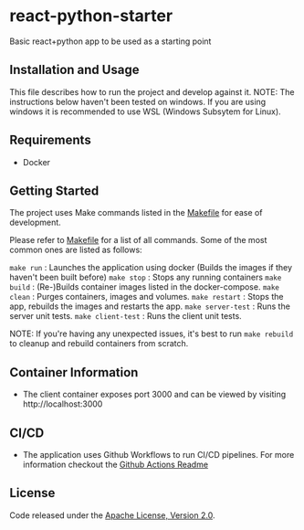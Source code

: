 # react-python-starter

Basic react+python app to be used as a starting point

## Installation and Usage

This file describes how to run the project and develop against it.
NOTE: The instructions below haven't been tested on windows. If you are using windows
it is recommended to use WSL (Windows Subsytem for Linux).

## Requirements

- Docker

## Getting Started

The project uses Make commands listed in the [Makefile](Makefile) for ease of development.

Please refer to [Makefile](Makefile) for a list of all commands. Some of the most common ones are listed as follows:

`make run` : Launches the application using docker (Builds the images if they haven't been built before)
`make stop` : Stops any running containers
`make build` : (Re-)Builds container images listed in the docker-compose.
`make clean` : Purges containers, images and volumes.
`make restart` : Stops the app, rebuilds the images and restarts the app.
`make server-test` : Runs the server unit tests.
`make client-test` : Runs the client unit tests.

NOTE: If you're having any unexpected issues, it's best to run `make rebuild` to cleanup and rebuild containers from scratch.

## Container Information

- The client container exposes port 3000 and can be viewed by visiting http://localhost:3000

## CI/CD

- The application uses Github Workflows to run CI/CD pipelines. For more information checkout the [Github Actions Readme](.github/workflows/README.md)

## License

Code released under the [Apache License, Version 2.0](LICENSE).
